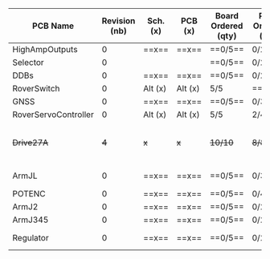 | PCB Name             | Revision (nb) | Sch.(x) | PCB (x) | Board Ordered (qty) | Parts Ordered (qty) | Ass.(qty) | Installed (qty) | Note                              |
| -------------------- | ------------- | ------- | ------- | ------------------- | ------------------- | --------- | --------------- | --------------------------------- |
| HighAmpOutputs       | 0             | ==x==   | ==x==   | ==0/5==             | 0/2                 | 0/2       | 0/1             |                                   |
| Selector             | 0             |         |         | ==0/5==             | 0/2                 | 0/2       | 0/1             |                                   |
| DDBs                 | 0             | ==x==   | ==x==   | ==0/5==             | 0/2                 | 0/2       | 0/1             |                                   |
| RoverSwitch          | 0             | Alt (x) | Alt (x) | 5/5                 | ==2/3==             | 1/3       | 0/2             |                                   |
| GNSS                 | 0             | ==x==   | ==x==   | ==0/5==             | 0/3                 | 0/3       | 0/2             |                                   |
| RoverServoController | 0             | Alt (x) | Alt (x) | 5/5                 | 2/4                 | 2/2       | ==0/2==         |                                   |
| ~~Drive27A~~         | ~~4~~         | ~~x~~   | ~~x~~   | ~~10/10~~           | ~~8/8~~             | ~~7/8~~   | ~~4/4~~         | ~~One assembled drive is broken~~ |
| ArmJL                | 0             | ==x==   | ==x==   | ==0/5==             | 0/3                 | 0/3       | 0/2             | Same PCB for J1                   |
| POTENC               | 0             | ==x==   | ==x==   | ==0/5==             | 0/4                 | 0/4       | 0/3             |                                   |
| ArmJ2                | 0             | ==x==   | ==x==   | ==0/5==             | 0/2                 | 0/2       | 0/1             |                                   |
| ArmJ345              | 0             | ==x==   | ==x==   | ==0/5==             | 0/2                 | 0/2       | 0/1             |                                   |
| Regulator            | 0             | ==x==   | ==x==   | ==0/5==             | 0/2                 | 0/2       | 0/1             | 12V for light                     |
